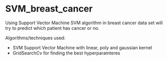 # SVM_breast_cancer

Using Support Vector Machine SVM algorithm in breast cancer data set will try to predict which patient has cancer or no.  

Algorithms/techniques used: 
- SVM Support Vector Machine with linear, poly and gaussian kernel
- GridSearchCv for finding the best hyperparamteres 
